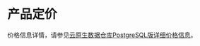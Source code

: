 # 产品定价

价格信息详情，请参见[云原生数据仓库PostgreSQL版详细价格信息](https://www.alibabacloud.com/zh/product/hybriddb-postgresql/pricing?spm=a2796.7960336.8215766810.2.6e77b91aprHVN8)。

